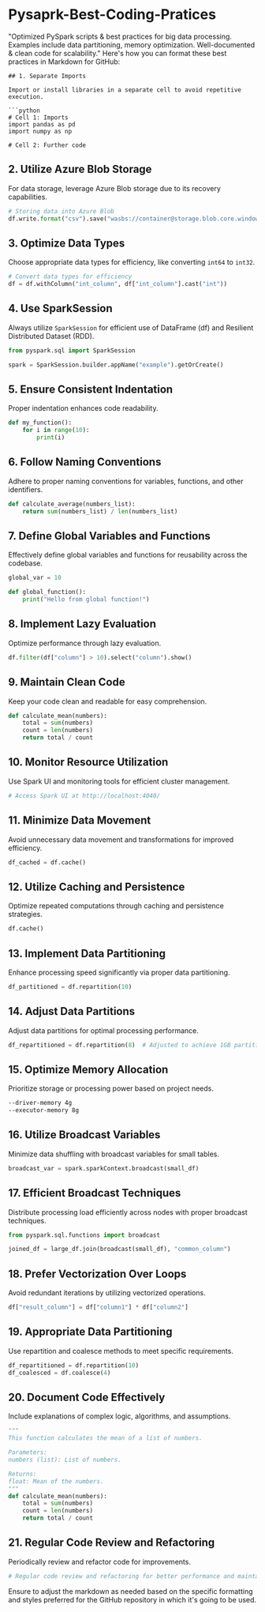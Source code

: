 # Pysaprk-Best-Coding-Pratices
"Optimized PySpark scripts &amp; best practices for big data processing. Examples include data partitioning, memory optimization. Well-documented &amp; clean code for scalability."
Here's how you can format these best practices in Markdown for GitHub:

```
## 1. Separate Imports

Import or install libraries in a separate cell to avoid repetitive execution.

```python
# Cell 1: Imports
import pandas as pd
import numpy as np

# Cell 2: Further code
```

## 2. Utilize Azure Blob Storage

For data storage, leverage Azure Blob storage due to its recovery capabilities.

```python
# Storing data into Azure Blob
df.write.format("csv").save("wasbs://container@storage.blob.core.windows.net/path")
```

## 3. Optimize Data Types

Choose appropriate data types for efficiency, like converting `int64` to `int32`.

```python
# Convert data types for efficiency
df = df.withColumn("int_column", df["int_column"].cast("int"))
```

## 4. Use SparkSession

Always utilize `SparkSession` for efficient use of DataFrame (df) and Resilient Distributed Dataset (RDD).

```python
from pyspark.sql import SparkSession

spark = SparkSession.builder.appName("example").getOrCreate()
```

## 5. Ensure Consistent Indentation

Proper indentation enhances code readability.

```python
def my_function():
    for i in range(10):
        print(i)
```

## 6. Follow Naming Conventions

Adhere to proper naming conventions for variables, functions, and other identifiers.

```python
def calculate_average(numbers_list):
    return sum(numbers_list) / len(numbers_list)
```

## 7. Define Global Variables and Functions

Effectively define global variables and functions for reusability across the codebase.

```python
global_var = 10

def global_function():
    print("Hello from global function!")
```

## 8. Implement Lazy Evaluation

Optimize performance through lazy evaluation.

```python
df.filter(df["column"] > 10).select("column").show()
```

## 9. Maintain Clean Code

Keep your code clean and readable for easy comprehension.

```python
def calculate_mean(numbers):
    total = sum(numbers)
    count = len(numbers)
    return total / count
```

## 10. Monitor Resource Utilization

Use Spark UI and monitoring tools for efficient cluster management.

```python
# Access Spark UI at http://localhost:4040/
```

## 11. Minimize Data Movement

Avoid unnecessary data movement and transformations for improved efficiency.

```python
df_cached = df.cache()
```

## 12. Utilize Caching and Persistence

Optimize repeated computations through caching and persistence strategies.

```python
df.cache()
```

## 13. Implement Data Partitioning

Enhance processing speed significantly via proper data partitioning.

```python
df_partitioned = df.repartition(10)
```

## 14. Adjust Data Partitions

Adjust data partitions for optimal processing performance.

```python
df_repartitioned = df.repartition(8)  # Adjusted to achieve 1GB partitions
```

## 15. Optimize Memory Allocation

Prioritize storage or processing power based on project needs.

```bash
--driver-memory 4g
--executor-memory 8g
```

## 16. Utilize Broadcast Variables

Minimize data shuffling with broadcast variables for small tables.

```python
broadcast_var = spark.sparkContext.broadcast(small_df)
```

## 17. Efficient Broadcast Techniques

Distribute processing load efficiently across nodes with proper broadcast techniques.

```python
from pyspark.sql.functions import broadcast

joined_df = large_df.join(broadcast(small_df), "common_column")
```

## 18. Prefer Vectorization Over Loops

Avoid redundant iterations by utilizing vectorized operations.

```python
df["result_column"] = df["column1"] * df["column2"]
```

## 19. Appropriate Data Partitioning

Use repartition and coalesce methods to meet specific requirements.

```python
df_repartitioned = df.repartition(10)
df_coalesced = df.coalesce(4)
```

## 20. Document Code Effectively

Include explanations of complex logic, algorithms, and assumptions.

```python
"""
This function calculates the mean of a list of numbers.

Parameters:
numbers (list): List of numbers.

Returns:
float: Mean of the numbers.
"""
def calculate_mean(numbers):
    total = sum(numbers)
    count = len(numbers)
    return total / count
```

## 21. Regular Code Review and Refactoring

Periodically review and refactor code for improvements.

```python
# Regular code review and refactoring for better performance and maintainability
```


Ensure to adjust the markdown as needed based on the specific formatting and styles preferred for the GitHub repository in which it's going to be used.
